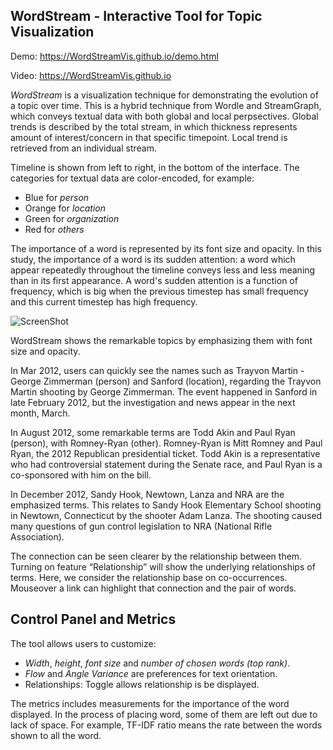 ## WordStream - Interactive Tool for Topic Visualization

Demo: https://WordStreamVis.github.io/demo.html

Video: https://WordStreamVis.github.io

*WordStream* is a visualization technique for demonstrating the evolution of a topic over time. This is a hybrid 
technique from Wordle and StreamGraph, which conveys textual data with both global and local perpsectives. Global trends
 is described by the total stream, in which thickness represents amount of interest/concern in that specific 
 timepoint. Local trend is retrieved from an individual stream. 


Timeline is shown from 
left to right, in the bottom of the interface. The categories for textual data are color-encoded, for example:
- Blue for *person*
- Orange for *location*
- Green for *organization*
- Red for *others*

The importance of a word is represented by its font size and opacity. In this study, the importance of a word is its 
sudden attention: a word which appear repeatedly throughout the timeline conveys less and less meaning than in its first 
appearance. A word's sudden attention is a function of frequency, which is big when the previous timestep has small 
frequency and this current timestep has high frequency. 

![ScreenShot](https://github.com/wordstreamvis/WordStreamVis.github.io/tree/master/media/highlight.png)

WordStream shows the remarkable topics by emphasizing them with font size and opacity.  

In Mar 2012, users can quickly see the names such as Trayvon Martin - George Zimmerman (person) and Sanford (location), regarding the Trayvon Martin shooting by George Zimmerman. The event happened in Sanford in late February 2012, but the investigation and news appear in the next month, March.

In August 2012, some remarkable terms are Todd Akin and Paul Ryan (person), with Romney-Ryan (other). Romney-Ryan is Mitt Romney and Paul Ryan, the 2012 Republican presidential ticket. Todd Akin is a representative who had controversial statement during the Senate race, and Paul Ryan is a co-sponsored with him on the bill.

In December 2012, Sandy Hook, Newtown, Lanza and NRA are the emphasized terms. This relates to Sandy Hook Elementary School shooting in Newtown, Connecticut by the shooter Adam Lanza. The shooting caused many questions of gun control legislation to NRA (National Rifle Association).

The connection can be seen clearer by the relationship between them. Turning on feature “Relationship” will show the 
underlying relationships of terms. Here, we consider the relationship base on co-occurrences. Mouseover a link can highlight that connection and the pair of words.
 
 ## Control Panel and Metrics
 
 The tool allows users to customize:
  - *Width*, *height*, *font size* and *number of chosen words (top rank)*. 
  - *Flow* 
 and *Angle Variance* are preferences for text orientation.
 - Relationships: Toggle allows relationship is be displayed.
 
 The metrics includes measurements for the importance of the word displayed. In the process of placing word, some of them are left out due to lack of space. For example, TF-IDF ratio means the rate between the words shown to all the word. 
